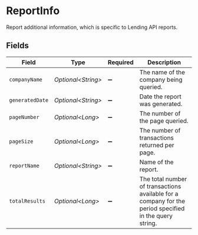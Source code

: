 # ReportInfo

Report additional information, which is specific to Lending API reports.


## Fields

| Field                                                                                                  | Type                                                                                                   | Required                                                                                               | Description                                                                                            |
| ------------------------------------------------------------------------------------------------------ | ------------------------------------------------------------------------------------------------------ | ------------------------------------------------------------------------------------------------------ | ------------------------------------------------------------------------------------------------------ |
| `companyName`                                                                                          | *Optional\<String>*                                                                                    | :heavy_minus_sign:                                                                                     | The name of the company being queried.                                                                 |
| `generatedDate`                                                                                        | *Optional\<String>*                                                                                    | :heavy_minus_sign:                                                                                     | Date the report was generated.                                                                         |
| `pageNumber`                                                                                           | *Optional\<Long>*                                                                                      | :heavy_minus_sign:                                                                                     | The number of the page queried.                                                                        |
| `pageSize`                                                                                             | *Optional\<Long>*                                                                                      | :heavy_minus_sign:                                                                                     | The number of transactions returned per page.                                                          |
| `reportName`                                                                                           | *Optional\<String>*                                                                                    | :heavy_minus_sign:                                                                                     | Name of the report.                                                                                    |
| `totalResults`                                                                                         | *Optional\<Long>*                                                                                      | :heavy_minus_sign:                                                                                     | The total number of transactions available for a company for the period specified in the query string. |